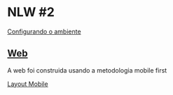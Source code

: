# NLW #2

[Configurando o ambiente](https://www.notion.so/Configurando-Ambiente-NLW-98a471ad3cb6448284b8ceed31c45767)

## [Web](https://www.figma.com/file/GHGS126t7WYjnPZdRKChJF/Proffy-Web)

A web foi construida usando a metodologia mobile first

[Layout Mobile](https://www.figma.com/file/e33KvgUpFdunXxJjHnK7CG/Proffy-Mobile)
